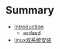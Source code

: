 # Summary

* [Introduction](README.md)
   * asdasd
* [linux双系统安装](linuxshuang_xi_tong_an_zhuang.md)

